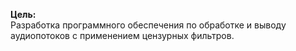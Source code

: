 **Цель:**<br>
Разработка программного обеспечения по обработке и выводу аудиопотоков с применением цензурных фильтров.
